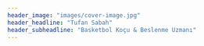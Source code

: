 ```yaml
---
header_image: "images/cover-image.jpg"
header_headline: "Tufan Sabah"
header_subheadline: "Basketbol Koçu & Beslenme Uzmanı"
---
```

